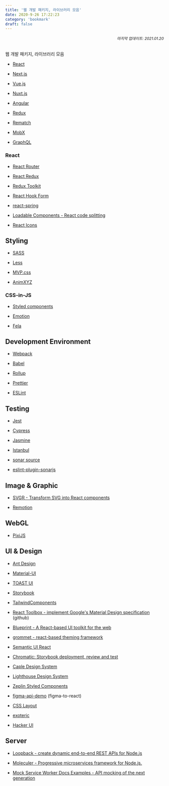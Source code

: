 ```yaml
---
title: '웹 개발 패키지, 라이브러리 모음'
date: 2020-9-26 17:22:23
category: 'bookmark'
draft: false
---
```


<div style="font-size: 12px; font-style: italic; text-align: right;">
마지막 업데이트: 2021.01.20
</div>

<!-- - <a href="" target="_blank"></a> -->

<br />

웹 개발 패키지, 라이브러리 모음

- [React](https://ko.reactjs.org/)

- [Next.js](https://nextjs.org/)

- [Vue.js](https://vuejs.org/)

- [Nuxt.js](https://nuxtjs.org/)

- [Angular](https://angular.io/)

- [Redux](https://redux.js.org/)

- [Rematch](https://rematch.netlify.app/#/introduction)

- [MobX](https://mobx.js.org/README.html)

- [GraphQL](https://graphql.org/)

### React

- [React Router](https://reactrouter.com/web/guides/quick-start)

- [React Redux](https://react-redux.js.org/)

- [Redux Toolkit](https://redux-toolkit.js.org/)

- [React Hook Form](https://react-hook-form.com/kr/)

- [react-spring](https://www.react-spring.io/)

- [Loadable Components - React code splitting](https://loadable-components.com/)

- [React Icons](https://react-icons.github.io/react-icons/)

## Styling

- [SASS](https://sass-lang.com/)

- [Less](http://lesscss.org/)

- [MVP.css](https://andybrewer.github.io/mvp/)

- [AnimXYZ](https://animxyz.com/)

### CSS-in-JS

- [Styled components](https://styled-components.com/)

- [Emotion](https://emotion.sh/docs/introduction)

- [Fela](http://fela.js.org/)

## Development Environment

- [Webpack](https://webpack.js.org/)

- [Babel](https://babeljs.io/)

- [Rollup](https://rollupjs.org/guide/en/)

- [Prettier](https://prettier.io/)

- [ESLint](https://eslint.org/)

## Testing

- [Jest](https://jestjs.io/)

- [Cypress](https://www.cypress.io/)

- [Jasmine](https://jasmine.github.io/)

- [Istanbul](https://istanbul.js.org/)

- [sonar source](https://www.sonarsource.com/js/)

- [eslint-plugin-sonarjs](https://github.com/SonarSource/eslint-plugin-sonarjs)

## Image & Graphic

- [SVGR - Transform SVG into React components](https://react-svgr.com/)

- <a href="https://www.remotion.dev/" target="_blank">Remotion</a>

## WebGL

- <a href="https://www.pixijs.com/" target="_blank">PixiJS</a>

## UI & Design

- [Ant Design](https://ant.design/)

- [Material-UI](https://material-ui.com/)

- [TOAST UI](https://ui.toast.com/)

- [Storybook](https://storybook.js.org/)

- [TailwindComponents](https://tailwindcomponents.com/)

- [React Toolbox - implement Google's Material Design specification](https://github.com/react-toolbox/react-toolbox) (github)

- [Blueprint - A React-based UI toolkit for the web](https://blueprintjs.com/)

- [grommet - react-based theming framework](https://v2.grommet.io/)

- [Semantic UI React](https://react.semantic-ui.com/)

* [Chromatic: Storybook deployment, review and test](https://www.chromatic.com/)

- [Caple Design System](https://github.com/cobaltinc/caple-design-system)

- [Lighthouse Design System](https://lighthouse.harbor.school/)

- [Zeplin Styled Components](https://github.com/novemberfiveco/zeplin-styled-components)

- [figma-api-demo](https://github.com/figma/figma-api-demo) (figma-to-react)

- [CSS Layout](https://csslayout.io/)

- [exoteric](https://github.com/c9fe/exoteric)

- [Hacker UI](https://hacker-ui.com/)

## Server

- [Loopback - create dynamic end-to-end REST APIs for Node.js](https://loopback.io/doc/index.html)

- [Moleculer - Progressive microservices framework for Node.js.](https://moleculer.services/)

- [Mock Service Worker Docs Examples - API mocking of the next generation](https://mswjs.io/)
